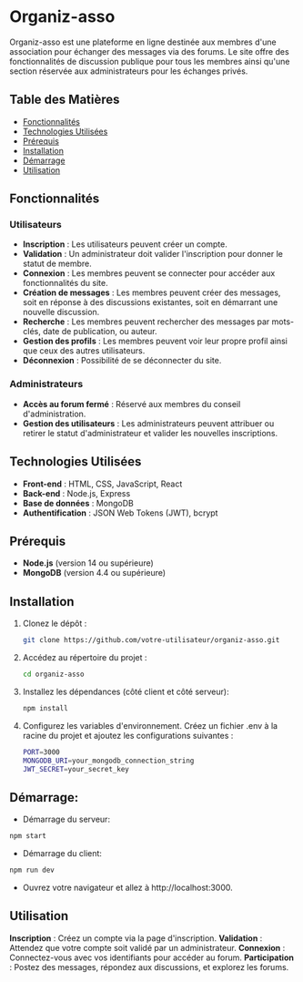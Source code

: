# Organiz-asso

Organiz-asso est une plateforme en ligne destinée aux membres d'une association pour échanger des messages via des forums. Le site offre des fonctionnalités de discussion publique pour tous les membres ainsi qu'une section réservée aux administrateurs pour les échanges privés.

## Table des Matières

- [Fonctionnalités](#fonctionnalités)
- [Technologies Utilisées](#technologies-utilisées)
- [Prérequis](#prérequis)
- [Installation](#installation)
- [Démarrage](#démarrage)
- [Utilisation](#utilisation)

## Fonctionnalités
### Utilisateurs

- **Inscription** : Les utilisateurs peuvent créer un compte.
- **Validation** : Un administrateur doit valider l'inscription pour donner le statut de membre.
- **Connexion** : Les membres peuvent se connecter pour accéder aux fonctionnalités du site.
- **Création de messages** : Les membres peuvent créer des messages, soit en réponse à des discussions existantes, soit en démarrant une nouvelle discussion.
- **Recherche** : Les membres peuvent rechercher des messages par mots-clés, date de publication, ou auteur.
- **Gestion des profils** : Les membres peuvent voir leur propre profil ainsi que ceux des autres utilisateurs.
- **Déconnexion** : Possibilité de se déconnecter du site.

### Administrateurs

- **Accès au forum fermé** : Réservé aux membres du conseil d'administration.
- **Gestion des utilisateurs** : Les administrateurs peuvent attribuer ou retirer le statut d'administrateur et valider les nouvelles inscriptions.

## Technologies Utilisées

- **Front-end** : HTML, CSS, JavaScript, React
- **Back-end** : Node.js, Express
- **Base de données** : MongoDB
- **Authentification** : JSON Web Tokens (JWT), bcrypt

## Prérequis

- **Node.js** (version 14 ou supérieure)
- **MongoDB** (version 4.4 ou supérieure)

## Installation

1. Clonez le dépôt :
   ```bash
   git clone https://github.com/votre-utilisateur/organiz-asso.git
2. Accédez au répertoire du projet :
   ```bash
   cd organiz-asso
3. Installez les dépendances (côté client et côté serveur):
   ```bash
   npm install
4. Configurez les variables d'environnement. Créez un fichier .env à la racine du projet et ajoutez les configurations suivantes :
   ```bash
   PORT=3000
   MONGODB_URI=your_mongodb_connection_string
   JWT_SECRET=your_secret_key
   
## Démarrage:
- Démarrage du serveur:
```bash
npm start
```

- Démarrage du client:
```bash
npm run dev
```

- Ouvrez votre navigateur et allez à http://localhost:3000.

## Utilisation
**Inscription** : Créez un compte via la page d'inscription.
**Validation** : Attendez que votre compte soit validé par un administrateur.
**Connexion** : Connectez-vous avec vos identifiants pour accéder au forum.
**Participation** : Postez des messages, répondez aux discussions, et explorez les forums.
